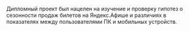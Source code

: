 Дипломный проект был нацелен на изучение и проверку гипотез о сезонности продаж билетов на Яндекс.Афише и различиях в показателях между пользователями ПК и мобильных устройств.
